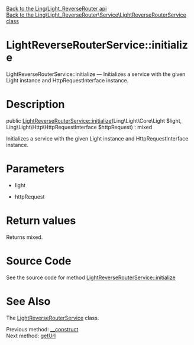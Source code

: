 [Back to the Ling/Light_ReverseRouter api](https://github.com/lingtalfi/Light_ReverseRouter/blob/master/doc/api/Ling/Light_ReverseRouter.md)<br>
[Back to the Ling\Light_ReverseRouter\Service\LightReverseRouterService class](https://github.com/lingtalfi/Light_ReverseRouter/blob/master/doc/api/Ling/Light_ReverseRouter/Service/LightReverseRouterService.md)


LightReverseRouterService::initialize
================



LightReverseRouterService::initialize — Initializes a service with the given Light instance and HttpRequestInterface instance.




Description
================


public [LightReverseRouterService::initialize](https://github.com/lingtalfi/Light_ReverseRouter/blob/master/doc/api/Ling/Light_ReverseRouter/Service/LightReverseRouterService/initialize.md)(Ling\Light\Core\Light $light, Ling\Light\Http\HttpRequestInterface $httpRequest) : mixed




Initializes a service with the given Light instance and HttpRequestInterface instance.




Parameters
================


- light

    

- httpRequest

    


Return values
================

Returns mixed.








Source Code
===========
See the source code for method [LightReverseRouterService::initialize](https://github.com/lingtalfi/Light_ReverseRouter/blob/master/Service/LightReverseRouterService.php#L51-L54)


See Also
================

The [LightReverseRouterService](https://github.com/lingtalfi/Light_ReverseRouter/blob/master/doc/api/Ling/Light_ReverseRouter/Service/LightReverseRouterService.md) class.

Previous method: [__construct](https://github.com/lingtalfi/Light_ReverseRouter/blob/master/doc/api/Ling/Light_ReverseRouter/Service/LightReverseRouterService/__construct.md)<br>Next method: [getUrl](https://github.com/lingtalfi/Light_ReverseRouter/blob/master/doc/api/Ling/Light_ReverseRouter/Service/LightReverseRouterService/getUrl.md)<br>

